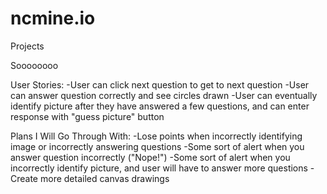 # ncmine.io
Projects

Soooooooo

User Stories:
-User can click next question to get to next question
-User can answer question correctly and see circles drawn
-User can eventually identify picture after they have answered a few questions, and can enter response with "guess picture" button


Plans I Will Go Through With:
-Lose points when incorrectly identifying image or incorrectly answering questions
-Some sort of alert when you answer question incorrectly ("Nope!")
-Some sort of alert when you incorrectly identify picture, and user will have to answer more questions
-Create more detailed canvas drawings
